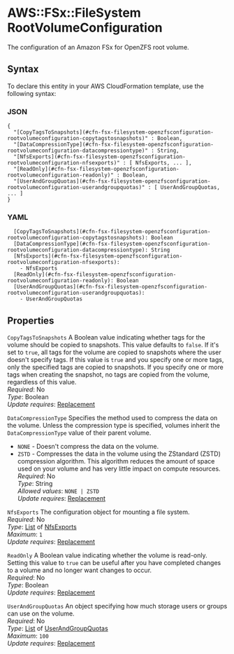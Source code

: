 # AWS::FSx::FileSystem RootVolumeConfiguration<a name="aws-properties-fsx-filesystem-openzfsconfiguration-rootvolumeconfiguration"></a>

The configuration of an Amazon FSx for OpenZFS root volume\.

## Syntax<a name="aws-properties-fsx-filesystem-openzfsconfiguration-rootvolumeconfiguration-syntax"></a>

To declare this entity in your AWS CloudFormation template, use the following syntax:

### JSON<a name="aws-properties-fsx-filesystem-openzfsconfiguration-rootvolumeconfiguration-syntax.json"></a>

```
{
  "[CopyTagsToSnapshots](#cfn-fsx-filesystem-openzfsconfiguration-rootvolumeconfiguration-copytagstosnapshots)" : Boolean,
  "[DataCompressionType](#cfn-fsx-filesystem-openzfsconfiguration-rootvolumeconfiguration-datacompressiontype)" : String,
  "[NfsExports](#cfn-fsx-filesystem-openzfsconfiguration-rootvolumeconfiguration-nfsexports)" : [ NfsExports, ... ],
  "[ReadOnly](#cfn-fsx-filesystem-openzfsconfiguration-rootvolumeconfiguration-readonly)" : Boolean,
  "[UserAndGroupQuotas](#cfn-fsx-filesystem-openzfsconfiguration-rootvolumeconfiguration-userandgroupquotas)" : [ UserAndGroupQuotas, ... ]
}
```

### YAML<a name="aws-properties-fsx-filesystem-openzfsconfiguration-rootvolumeconfiguration-syntax.yaml"></a>

```
  [CopyTagsToSnapshots](#cfn-fsx-filesystem-openzfsconfiguration-rootvolumeconfiguration-copytagstosnapshots): Boolean
  [DataCompressionType](#cfn-fsx-filesystem-openzfsconfiguration-rootvolumeconfiguration-datacompressiontype): String
  [NfsExports](#cfn-fsx-filesystem-openzfsconfiguration-rootvolumeconfiguration-nfsexports): 
    - NfsExports
  [ReadOnly](#cfn-fsx-filesystem-openzfsconfiguration-rootvolumeconfiguration-readonly): Boolean
  [UserAndGroupQuotas](#cfn-fsx-filesystem-openzfsconfiguration-rootvolumeconfiguration-userandgroupquotas): 
    - UserAndGroupQuotas
```

## Properties<a name="aws-properties-fsx-filesystem-openzfsconfiguration-rootvolumeconfiguration-properties"></a>

`CopyTagsToSnapshots`  <a name="cfn-fsx-filesystem-openzfsconfiguration-rootvolumeconfiguration-copytagstosnapshots"></a>
A Boolean value indicating whether tags for the volume should be copied to snapshots\. This value defaults to `false`\. If it's set to `true`, all tags for the volume are copied to snapshots where the user doesn't specify tags\. If this value is `true` and you specify one or more tags, only the specified tags are copied to snapshots\. If you specify one or more tags when creating the snapshot, no tags are copied from the volume, regardless of this value\.   
*Required*: No  
*Type*: Boolean  
*Update requires*: [Replacement](https://docs.aws.amazon.com/AWSCloudFormation/latest/UserGuide/using-cfn-updating-stacks-update-behaviors.html#update-replacement)

`DataCompressionType`  <a name="cfn-fsx-filesystem-openzfsconfiguration-rootvolumeconfiguration-datacompressiontype"></a>
Specifies the method used to compress the data on the volume\. Unless the compression type is specified, volumes inherit the `DataCompressionType` value of their parent volume\.  
+  `NONE` \- Doesn't compress the data on the volume\.
+  `ZSTD` \- Compresses the data in the volume using the ZStandard \(ZSTD\) compression algorithm\. This algorithm reduces the amount of space used on your volume and has very little impact on compute resources\.
*Required*: No  
*Type*: String  
*Allowed values*: `NONE | ZSTD`  
*Update requires*: [Replacement](https://docs.aws.amazon.com/AWSCloudFormation/latest/UserGuide/using-cfn-updating-stacks-update-behaviors.html#update-replacement)

`NfsExports`  <a name="cfn-fsx-filesystem-openzfsconfiguration-rootvolumeconfiguration-nfsexports"></a>
The configuration object for mounting a file system\.  
*Required*: No  
*Type*: [List](aws-properties-fsx-filesystem-openzfsconfiguration-rootvolumeconfiguration-nfsexports.md) of [NfsExports](aws-properties-fsx-filesystem-openzfsconfiguration-rootvolumeconfiguration-nfsexports.md)  
*Maximum*: `1`  
*Update requires*: [Replacement](https://docs.aws.amazon.com/AWSCloudFormation/latest/UserGuide/using-cfn-updating-stacks-update-behaviors.html#update-replacement)

`ReadOnly`  <a name="cfn-fsx-filesystem-openzfsconfiguration-rootvolumeconfiguration-readonly"></a>
A Boolean value indicating whether the volume is read\-only\. Setting this value to `true` can be useful after you have completed changes to a volume and no longer want changes to occur\.   
*Required*: No  
*Type*: Boolean  
*Update requires*: [Replacement](https://docs.aws.amazon.com/AWSCloudFormation/latest/UserGuide/using-cfn-updating-stacks-update-behaviors.html#update-replacement)

`UserAndGroupQuotas`  <a name="cfn-fsx-filesystem-openzfsconfiguration-rootvolumeconfiguration-userandgroupquotas"></a>
An object specifying how much storage users or groups can use on the volume\.  
*Required*: No  
*Type*: [List](aws-properties-fsx-filesystem-openzfsconfiguration-rootvolumeconfiguration-userandgroupquotas.md) of [UserAndGroupQuotas](aws-properties-fsx-filesystem-openzfsconfiguration-rootvolumeconfiguration-userandgroupquotas.md)  
*Maximum*: `100`  
*Update requires*: [Replacement](https://docs.aws.amazon.com/AWSCloudFormation/latest/UserGuide/using-cfn-updating-stacks-update-behaviors.html#update-replacement)